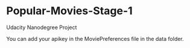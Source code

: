 # Popular-Movies-Stage-1
Udacity Nanodegree Project

You can add your apikey in the MoviePreferences file in the data folder.
